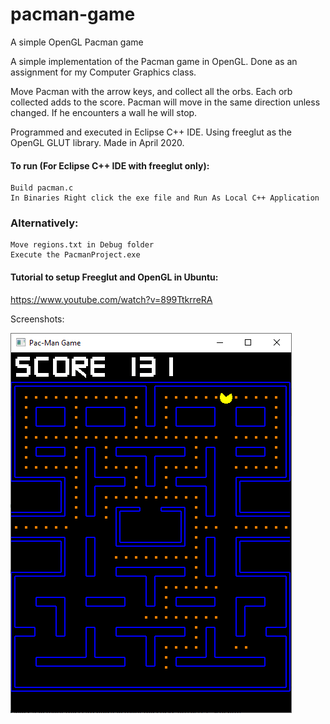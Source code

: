 # pacman-game
A simple OpenGL Pacman game

A simple implementation of the Pacman game in OpenGL.
Done as an assignment for my Computer Graphics class.

Move Pacman with the arrow keys, and collect all the orbs. Each orb collected adds to the score. Pacman will move in the same direction unless changed. If he encounters a wall he will stop.

Programmed and executed in Eclipse C++ IDE. Using freeglut as the OpenGL GLUT library. Made in April 2020.

#### To run (For Eclipse C++ IDE with freeglut only):
```
Build pacman.c
In Binaries Right click the exe file and Run As Local C++ Application
```

### Alternatively:
```
Move regions.txt in Debug folder
Execute the PacmanProject.exe
```

#### Tutorial to setup Freeglut and OpenGL in Ubuntu:
https://www.youtube.com/watch?v=899TtkrreRA

Screenshots:

![Pacman-game](/Screenshot.png?raw=true)
